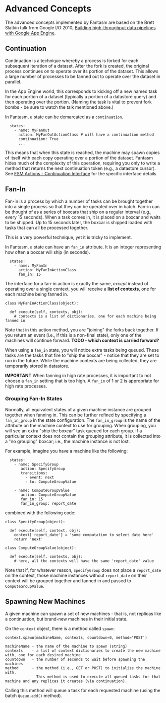# Advanced Concepts #

The advanced concepts implemented by Fantasm are based on the Brett Slatkin talk from Google I/O 2010, [Building high-throughput data pipelines with Google App Engine](http://code.google.com/events/io/2010/sessions/high-throughput-data-pipelines-appengine.html).

## Continuation ##

Continuation is a technique whereby a process is forked for each subsequent iteration of a dataset. After the fork is created, the original process continues on to operate over its portion of the dataset. This allows a large number of processes to be fanned out to operate over the dataset in parallel.

In the App Engine world, this corresponds to kicking off a new named task for each portion of a dataset (typically a portion of a datastore query) and then operating over the portion. (Naming the task is vital to prevent fork bombs - be sure to watch the talk mentioned above.)

In Fantasm, a state can be demarcated as a `continuation`.

```
  states:
    - name: MyFanOut
      action: MyFanOutActionClass # will have a continuation method
      continuation: True
      ...
```

This means that when this state is reached, the machine may spawn copies of itself with each copy operating over a portion of the dataset. Fantasm hides much of the complexity of this operation, requiring you only to write a method that returns the next continuation token (e.g., a datastore cursor). See [FSM Actions - Continuation Interface](FsmActions#Continuation_Interface.md) for the specific interface details.

## Fan-In ##

Fan-in is a process by which a number of tasks can be brought together into a single process so that they can be operated over in batch. Fan-in can be thought of as a series of boxcars that ship on a regular interval (e.g., every 15 seconds). When a task comes in, it is placed on a boxcar and waits to be shipped. Up to 15 seconds later, the boxcar is shipped loaded with tasks that can all be processed together.

This is a very powerful technique, yet it is tricky to implement.

In Fantasm, a state can have an `fan_in` attribute. It is an integer representing how often a boxcar will ship (in seconds).

```
  states:
    - name: MyFanIn
      action: MyFanInActionClass
      fan_in: 15
```

The interface for a fan-in action is exactly the same, _except_ instead of operating over a single context, you will receive a **list of contexts**, one for each machine being fanned in.

```
class MyFanInActionClass(object):

  def execute(self, contexts, obj):
    # contexts is a list of dictionaries, one for each machine being fanned in
```

Note that in this action method, you are "joining" the forks back together. If you return an event (i.e., if this is a non-final state), only one of the machines will continue forward. **TODO - which context is carried forward?**

When using a `fan_in` state, you will notice extra tasks being queued. These tasks are the tasks that fire to "ship the boxcar" - notice that they are set to run in the future. While the machine contexts are being collected, they are temporarily stored in datastore.

**IMPORTANT** When fanning in high rate processes, it is important to not choose a `fan_in` setting that is too high. A `fan_in` of 1 or 2 is appropriate for high rate processes.

### Grouping Fan-In States ###

Normally, all equivalent states of a given machine instance are grouped together when fanning in. This can be further refined by specifying a `fan_in_group` in the state configuration. The `fan_in_group` is the name of the attribute on the machine context to use for grouping. When grouping, you will see an extra "ship the boxcar" task queued for each group. If a particular context does not contain the grouping attribute, it is collected into a "no grouping" boxcar; i.e., the machine instance is not lost.

For example, imagine you have a machine like the following:

```
  states:
    - name: SpecifyGroup
       action: SpecifyGroup
       transitions:
         - event: next
         - to: ComputeGroupValue

    - name: ComputeGroupValue
       action: ComputeGroupValue
       fan_in: 15
       fan_in_group: report_date
```

combined with the following code:

```
class SpecifyGroup(object):

  def execute(self, context, obj):
    context['report_date'] = 'some computation to select date here'
    return 'next'

class ComputeGroupValue(object):

  def execute(self, contexts, obj):
    # here, all the contexts will have the same 'report_date' value
```

Note that if, for whatever reason, `SpecifyGroup` does not place a `report_date` on the context, those machine instances without `report_date` on their context will be grouped together and fanned in and passed to `ComputeGroupValue`.

## Spawning New Machines ##

A given machine can spawn a set of new machines - that is, not replicas like a continuation, but brand-new machines in their initial state.

On the `context` object, there is a method called `spawn`:

```
context.spawn(machineName, contexts, countdown=0, method='POST')

machineName - the name of the machine to spawn (string)
contexts    - a list of context dictionaries to create the new machine with, one for each desired machine
countdown   - the number of seconds to wait before spawning the machines
method      - the method (i.e., GET or POST) to initialize the machine with. 
              This method is used to execute all queued tasks for that machine and any replicas it creates (via continuation).
```

Calling this method will queue a task for each requested machine (using the batch `Queue.add()` method).